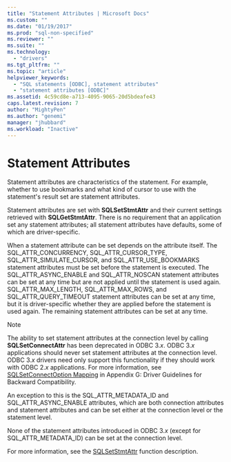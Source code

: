 ```yaml
---
title: "Statement Attributes | Microsoft Docs"
ms.custom: ""
ms.date: "01/19/2017"
ms.prod: "sql-non-specified"
ms.reviewer: ""
ms.suite: ""
ms.technology: 
  - "drivers"
ms.tgt_pltfrm: ""
ms.topic: "article"
helpviewer_keywords: 
  - "SQL statements [ODBC], statement attributes"
  - "statement attributes [ODBC]"
ms.assetid: 4c59cd8e-a713-4095-9065-20d5bdeafe43
caps.latest.revision: 7
author: "MightyPen"
ms.author: "genemi"
manager: "jhubbard"
ms.workload: "Inactive"
---
```

# Statement Attributes
Statement attributes are characteristics of the statement. For example, whether to use bookmarks and what kind of cursor to use with the statement's result set are statement attributes.  
  
 Statement attributes are set with **SQLSetStmtAttr** and their current settings retrieved with **SQLGetStmtAttr**. There is no requirement that an application set any statement attributes; all statement attributes have defaults, some of which are driver-specific.  
  
 When a statement attribute can be set depends on the attribute itself. The SQL_ATTR_CONCURRENCY, SQL_ATTR_CURSOR_TYPE, SQL_ATTR_SIMULATE_CURSOR, and SQL_ATTR_USE_BOOKMARKS statement attributes must be set before the statement is executed. The SQL_ATTR_ASYNC_ENABLE and SQL_ATTR_NOSCAN statement attributes can be set at any time but are not applied until the statement is used again. SQL_ATTR_MAX_LENGTH, SQL_ATTR_MAX_ROWS, and SQL_ATTR_QUERY_TIMEOUT statement attributes can be set at any time, but it is driver-specific whether they are applied before the statement is used again. The remaining statement attributes can be set at any time.  
  
> [!NOTE]  
>  The ability to set statement attributes at the connection level by calling **SQLSetConnectAttr** has been deprecated in ODBC 3.*x*. ODBC 3.*x* applications should never set statement attributes at the connection level. ODBC 3.*x* drivers need only support this functionality if they should work with ODBC 2.*x* applications. For more information, see [SQLSetConnectOption Mapping](../../../odbc/reference/appendixes/sqlsetconnectoption-mapping.md) in Appendix G: Driver Guidelines for Backward Compatibility.  
>   
>  An exception to this is the SQL_ATTR_METADATA_ID and SQL_ATTR_ASYNC_ENABLE attributes, which are both connection attributes and statement attributes and can be set either at the connection level or the statement level.  
>   
>  None of the statement attributes introduced in ODBC 3.*x* (except for SQL_ATTR_METADATA_ID) can be set at the connection level.  
  
 For more information, see the [SQLSetStmtAttr](../../../odbc/reference/syntax/sqlsetstmtattr-function.md) function description.
